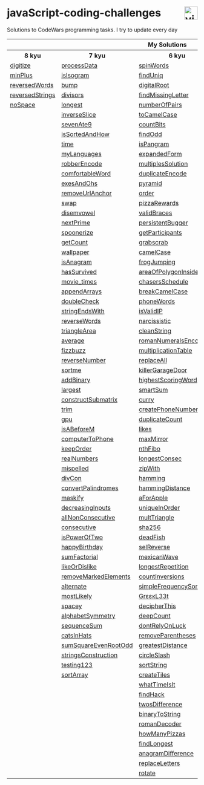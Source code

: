 # javaScript-coding-challenges <a href="https://www.codewars.com/users/DeSaad" target="_blank"> <img src="https://www.codewars.com/users/DeSaad/badges/large" alt="visitor counter" align="right" valign="center" height="35"/></a>

Solutions to CodeWars programming tasks. I try to update every day

<p align='center'>
<table>
  <tr>
      <th colspan="6">My Solutions</th>
  </tr>
  <tr > 
      <th>8 kyu</th>
      <th>7 kyu</th>  
      <th>6 kyu</th>    
      <th>5 kyu</th>  
      <th>others</th>  
  </tr>
  <tr>
    <td><a href="https://github.com/esadakman/javaScript-coding-challenges/blob/master/8_kyu/digitize.md" >digitize</a></td>
    <td><a href="https://github.com/esadakman/javaScript-coding-challenges/blob/master/7_kyu/processData.md" >processData</a></td>
    <td><a href="https://github.com/esadakman/javaScript-coding-challenges/blob/master/6_kyu/spinWords.md" >spinWords</a></td> 
    <td><a href="https://github.com/esadakman/javaScript-coding-challenges/blob/master/5_kyu/moveZeros.md" >moveZeros</a></td>
    <td><a href="https://github.com/esadakman/javaScript-coding-challenges/blob/master/others/find_median.md" >find_median</a></td>
  </tr> 
  <tr>
    <td><a href="https://github.com/esadakman/javaScript-coding-challenges/blob/master/8_kyu/minPlus.md" >minPlus</a></td>
    <td><a href="https://github.com/esadakman/javaScript-coding-challenges/blob/master/7_kyu/isIsogram.md" >isIsogram</a></td>
    <td><a href="https://github.com/esadakman/javaScript-coding-challenges/blob/master/6_kyu/findUniq.md" >findUniq</a></td> 
    <td><a href="https://github.com/esadakman/javaScript-coding-challenges/blob/master/5_kyu/domain_name.md" >domainName</a></td>
    <td><a href="https://github.com/esadakman/javaScript-coding-challenges/blob/master/others/product.md" >product</a></td>
  </tr> 
  <tr>
    <td><a href="https://github.com/esadakman/javaScript-coding-challenges/blob/master/8_kyu/reversedWords.md" >reversedWords</a></td>
    <td><a href="https://github.com/esadakman/javaScript-coding-challenges/blob/master/7_kyu/bump.md" >bump</a></td>
    <td><a href="https://github.com/esadakman/javaScript-coding-challenges/blob/master/6_kyu/digitalRoot.md" >digitalRoot</a></td> 
    <td><a href="https://github.com/esadakman/javaScript-coding-challenges/blob/master/5_kyu/regexp.md" >regexp</a></td>
    <td><a href="https://github.com/esadakman/javaScript-coding-challenges/blob/master/others/evenSort.md" >evenSort</a></td>
  </tr> 
  <tr>
    <td><a href="https://github.com/esadakman/javaScript-coding-challenges/blob/master/8_kyu/reversedStrings.md" >reversedStrings</a></td>
    <td><a href="https://github.com/esadakman/javaScript-coding-challenges/blob/master/7_kyu/divisors.md" >divisors</a></td>
    <td><a href="https://github.com/esadakman/javaScript-coding-challenges/blob/master/6_kyu/findMissingLetter.md" >findMissingLetter</a></td> 
    <td><a href="https://github.com/esadakman/javaScript-coding-challenges/blob/master/5_kyu/scramble.md" >scramble</a></td>
    <td><a href="https://github.com/esadakman/javaScript-coding-challenges/blob/master/others/slidingWindow.md" >slidingWindow</a></td>
  </tr> 
  <tr>
    <td><a href="https://github.com/esadakman/javaScript-coding-challenges/blob/master/8_kyu/noSpace.md" >noSpace</a></td>
    <td><a href="https://github.com/esadakman/javaScript-coding-challenges/blob/master/7_kyu/longest.md" >longest</a></td>
    <td><a href="https://github.com/esadakman/javaScript-coding-challenges/blob/master/6_kyu/numberOfPairs.md" >numberOfPairs</a></td> 
    <td><a href="https://github.com/esadakman/javaScript-coding-challenges/blob/master/5_kyu/firstNonRepeatingLetter.md" >firstNonRepeating</a></td>
    <td><a href="others " ></a></td>
  </tr> 
  <tr>
    <td><a href=" " > </a></td>
    <td><a href="https://github.com/esadakman/javaScript-coding-challenges/blob/master/7_kyu/inverseSlice.md" >inverseSlice</a></td>
    <td><a href="https://github.com/esadakman/javaScript-coding-challenges/blob/master/6_kyu/toCamelCase.md" >toCamelCase</a></td> 
    <td><a href="https://github.com/esadakman/javaScript-coding-challenges/blob/master/5_kyu/rotate.md" >rotate</a></td> 
    <td><a href="others " ></a></td>
  </tr> 
  <tr>
    <td><a href=" " > </a></td>
    <td><a href="https://github.com/esadakman/javaScript-coding-challenges/blob/master/7_kyu/sevenAte9.md" >sevenAte9</a></td>
    <td><a href="https://github.com/esadakman/javaScript-coding-challenges/blob/master/6_kyu/countBits.md" >countBits</a></td> 
    <td><a href="https://github.com/esadakman/javaScript-coding-challenges/blob/master/5_kyu/orderWeight.md">orderWeight</a></td>
    <td><a href="others " ></a></td>
  </tr> 
  <tr>
    <td><a href=" " > </a></td>
    <td><a href="https://github.com/esadakman/javaScript-coding-challenges/blob/master/7_kyu/isSortedAndHow.md" >isSortedAndHow</a></td>
    <td><a href="https://github.com/esadakman/javaScript-coding-challenges/blob/master/6_kyu/findOdd.md" >findOdd</a></td> 
    <td><a href="https://github.com/esadakman/javaScript-coding-challenges/blob/master/5_kyu/makeLooper.md" >makeLooper</a></td>
    <td><a href="others " ></a></td>
  </tr> 
  <tr>
    <td><a href=" " > </a></td>
    <td><a href="https://github.com/esadakman/javaScript-coding-challenges/blob/master/7_kyu/time.md" >time</a></td>
    <td><a href="https://github.com/esadakman/javaScript-coding-challenges/blob/master/6_kyu/isPangram.md" >isPangram</a></td> 
    <td><a href="https://github.com/esadakman/javaScript-coding-challenges/blob/master/5_kyu/powerSumDigTerm.md" >powerSumDigTerm</a></td>
    <td><a href="others " ></a></td>
  </tr> 
  <tr>
    <td><a href=" " > </a></td>
    <td><a href="https://github.com/esadakman/javaScript-coding-challenges/blob/master/7_kyu/myLanguages.md" >myLanguages</a></td>
    <td><a href="https://github.com/esadakman/javaScript-coding-challenges/blob/master/6_kyu/expandedForm.md" >expandedForm</a></td> 
    <td><a href="https://github.com/esadakman/javaScript-coding-challenges/blob/master/5_kyu/generateHashtag.md" >generateHashtag</a></td>
    <td><a href="others " ></a></td>
  </tr> 
  <tr>
    <td><a href=" " > </a></td>
    <td><a href="https://github.com/esadakman/javaScript-coding-challenges/blob/master/7_kyu/robberEncode.md" >robberEncode</a></td>
    <td><a href="https://github.com/esadakman/javaScript-coding-challenges/blob/master/6_kyu/multiplesSolution.md" >multiplesSolution</a></td> 
     <td><a href="https://github.com/esadakman/javaScript-coding-challenges/blob/master/5_kyu/humanReadable.md" >humanReadable</a></td>
    <td><a href="others " ></a></td>
  </tr> 
  <tr>
    <td><a href=" " > </a></td>
    <td><a href="https://github.com/esadakman/javaScript-coding-challenges/blob/master/7_kyu/comfortableWord.md" >comfortableWord</a></td>
    <td><a href="https://github.com/esadakman/javaScript-coding-challenges/blob/master/6_kyu/duplicateEncode.md" >duplicateEncode</a></td> 
    <td><a href="https://github.com/esadakman/javaScript-coding-challenges/blob/master/5_kyu/mathIssues.md" >mathIssues</a></td>
    <td><a href="others " ></a></td>
  </tr> 
  <tr>
    <td><a href=" " > </a></td>
    <td><a href="https://github.com/esadakman/javaScript-coding-challenges/blob/master/7_kyu/exesAndOhs.md" >exesAndOhs</a></td>
    <td><a href="https://github.com/esadakman/javaScript-coding-challenges/blob/master/6_kyu/pyramid.md" >pyramid</a></td> 
    <td><a href="https://github.com/esadakman/javaScript-coding-challenges/blob/master/5_kyu/fibonacci.md" >fibonacci</a></td>
    <td><a href="others " ></a></td>
  </tr> 
  <tr>
    <td><a href=" " > </a></td>
    <td><a href="https://github.com/esadakman/javaScript-coding-challenges/blob/master/7_kyu/removeUrlAnchor.md" >removeUrlAnchor</a></td>
    <td><a href="https://github.com/esadakman/javaScript-coding-challenges/blob/master/6_kyu/order.md" >order</a></td> 
    <td><a href="https://github.com/esadakman/javaScript-coding-challenges/blob/master/5_kyu/goingZeroOrInfinity.md" >goingZeroOrInfinity</a></td>
    <td><a href="others " ></a></td>
  </tr> 
  <tr>
    <td><a href=" " > </a></td>
    <td><a href="https://github.com/esadakman/javaScript-coding-challenges/blob/master/7_kyu/swap.md" >swap</a></td>
    <td><a href="https://github.com/esadakman/javaScript-coding-challenges/blob/master/6_kyu/pizzaRewards.md" >pizzaRewards</a></td> 
    <td><a href="https://github.com/esadakman/javaScript-coding-challenges/blob/master/5_kyu/number9.md" >number9</a></td>
    <td><a href="others " ></a></td>
  </tr> 
  <tr>
    <td><a href=" " > </a></td>
    <td><a href="https://github.com/esadakman/javaScript-coding-challenges/blob/master/7_kyu/disemvowel.md" >disemvowel</a></td>
    <td><a href="https://github.com/esadakman/javaScript-coding-challenges/blob/master/6_kyu/validBraces.md" >validBraces</a></td> 
    <td><a href="https://github.com/esadakman/javaScript-coding-challenges/blob/master/5_kyu/pigIt.md" >pigIt</a></td>
    <td><a href="others " ></a></td>
  </tr> 
  <tr>
    <td><a href=" " > </a></td>
    <td><a href="https://github.com/esadakman/javaScript-coding-challenges/blob/master/7_kyu/nextPrime.md" >nextPrime</a></td>
    <td><a href="https://github.com/esadakman/javaScript-coding-challenges/blob/master/6_kyu/persistence.md" >persistentBugger</a></td> 
     <td><a href="https://github.com/esadakman/javaScript-coding-challenges/blob/master/5_kyu/removeNb.md" >removeNb</a></td>
    <td><a href="others " ></a></td>
  </tr> 
  <tr>
    <td><a href=" " > </a></td>
    <td><a href="https://github.com/esadakman/javaScript-coding-challenges/blob/master/7_kyu/spoonerize.md" >spoonerize</a></td>
    <td><a href="https://github.com/esadakman/javaScript-coding-challenges/blob/master/6_kyu/getParticipants.md" >getParticipants</a></td> 
    <td><a href="https://github.com/esadakman/javaScript-coding-challenges/blob/master/5_kyu/josephusSurvivor.md" >josephusSurvivor</a></td>
    <td><a href="others " ></a></td>
  </tr>  
  <tr>
    <td><a href=" " > </a></td>
    <td><a href="https://github.com/esadakman/javaScript-coding-challenges/blob/master/7_kyu/getCount.md" >getCount</a></td>
    <td><a href="https://github.com/esadakman/javaScript-coding-challenges/blob/master/6_kyu/grabscrab.md" >grabscrab</a></td> 
    <td><a href="https://github.com/esadakman/javaScript-coding-challenges/blob/master/5_kyu/maxSequence.md" >maxSequence</a></td>
    <td><a href="others " ></a></td>
  </tr>  
  <tr>
    <td><a href=" " > </a></td>
    <td><a href="https://github.com/esadakman/javaScript-coding-challenges/blob/master/7_kyu/wallpaper.md" >wallpaper</a></td>
    <td><a href="https://github.com/esadakman/javaScript-coding-challenges/blob/master/6_kyu/camelCase.md" >camelCase</a></td> 
    <td><a href="https://github.com/esadakman/javaScript-coding-challenges/blob/master/5_kyu/paginationHelper.md" >paginationHelper</a></td>
    <td><a href="others " ></a></td>
  </tr>  
  <tr>
    <td><a href=" " > </a></td>
    <td><a href="https://github.com/esadakman/javaScript-coding-challenges/blob/master/7_kyu/isAnagram.md" >isAnagram</a></td>
    <td><a href="https://github.com/esadakman/javaScript-coding-challenges/blob/master/6_kyu/frogJumping.md" >frogJumping</a></td> 
    <td><a href="5 kyu " > </a></td>
    <td><a href="others " ></a></td>
  </tr>  
  <tr>
    <td><a href=" " > </a></td>
    <td><a href="https://github.com/esadakman/javaScript-coding-challenges/blob/master/7_kyu/hasSurvived.md" >hasSurvived</a></td>
    <td><a href="https://github.com/esadakman/javaScript-coding-challenges/blob/master/6_kyu/areaOfPolygonInsideCircle.md" >areaOfPolygonInsideCircle</a></td> 
    <td><a href="5 kyu " > </a></td>
    <td><a href="others " ></a></td>
  </tr>  
  <tr>
    <td><a href=" " > </a></td>
    <td><a href="https://github.com/esadakman/javaScript-coding-challenges/blob/master/7_kyu/movie_times.md" >movie_times</a></td>
    <td><a href="https://github.com/esadakman/javaScript-coding-challenges/blob/master/6_kyu/chasersSchedule.md" >chasersSchedule</a></td> 
    <td><a href="5 kyu " > </a></td>
    <td><a href="others " ></a></td>
  </tr>  
  <tr>
    <td><a href=" " > </a></td>
    <td><a href="https://github.com/esadakman/javaScript-coding-challenges/blob/master/7_kyu/appendArrays.md" >appendArrays </a></td>
    <td><a href="https://github.com/esadakman/javaScript-coding-challenges/blob/master/6_kyu/breakCamelCase.md">breakCamelCase</a></td> 
    <td><a href="5 kyu " > </a></td>
    <td><a href="others " ></a></td>
  </tr>  
  <tr>
    <td><a href=" " > </a></td>
    <td><a href="https://github.com/esadakman/javaScript-coding-challenges/blob/master/7_kyu/doubleCheck.md" >doubleCheck </a></td>
    <td><a href="https://github.com/esadakman/javaScript-coding-challenges/blob/master/6_kyu/phoneWords.md" >phoneWords</a></td> 
    <td><a href="5 kyu " > </a></td>
    <td><a href="others " ></a></td>
  </tr>  
  <tr>
    <td><a href=" " > </a></td>
    <td><a href="https://github.com/esadakman/javaScript-coding-challenges/blob/master/7_kyu/stringEndsWith.md" >stringEndsWith </a></td>
    <td><a href="https://github.com/esadakman/javaScript-coding-challenges/blob/master/6_kyu/isValidIP.md" >isValidIP </a></td> 
    <td><a href="5 kyu" > </a></td>
    <td><a href="others " ></a></td>
  </tr>  
  <tr>
    <td><a href=" " > </a></td>
    <td><a href="https://github.com/esadakman/javaScript-coding-challenges/blob/master/7_kyu/reverseWords.md" >reverseWords </a></td>
    <td><a href="https://github.com/esadakman/javaScript-coding-challenges/blob/master/6_kyu/narcissistic.md" >narcissistic </a></td> 
    <td><a href="5 kyu" > </a></td>
    <td><a href="others " ></a></td>
  </tr>  
  <tr>
    <td><a href=" " > </a></td>
    <td><a href="https://github.com/esadakman/javaScript-coding-challenges/blob/master/7_kyu/triangleArea.md" >triangleArea </a></td>
    <td><a href="https://github.com/esadakman/javaScript-coding-challenges/blob/master/6_kyu/cleanString.md" >cleanString </a></td> 
    <td><a href="5 kyu" > </a></td>
    <td><a href="others " ></a></td>
  </tr>  
  <tr>
    <td><a href=" " > </a></td>
    <td><a href="https://github.com/esadakman/javaScript-coding-challenges/blob/master/7_kyu/average.md" >average</a></td>
    <td><a href="https://github.com/esadakman/javaScript-coding-challenges/blob/master/6_kyu/romanNumeralsEncoder.md" >romanNumeralsEncoder </a></td> 
    <td><a href="5 kyu" > </a></td>
    <td><a href="others " ></a></td>
  </tr>  
  <tr>
    <td><a href=" " > </a></td>
    <td><a href="https://github.com/esadakman/javaScript-coding-challenges/blob/master/7_kyu/fizzbuzz.md" >fizzbuzz</a></td>
    <td><a href="https://github.com/esadakman/javaScript-coding-challenges/blob/master/6_kyu/multiplicationTable.md" >multiplicationTable </a></td> 
    <td><a href="5 kyu" > </a></td>
    <td><a href="others " ></a></td>
  </tr>  
  <tr>
    <td><a href=" " > </a></td>
    <td><a href="https://github.com/esadakman/javaScript-coding-challenges/blob/master/7_kyu/reverseNumber.md" >reverseNumber</a></td>
    <td><a href="https://github.com/esadakman/javaScript-coding-challenges/blob/master/6_kyu/replaceAll.md" >replaceAll </a></td> 
    <td><a href="5 kyu" > </a></td>
    <td><a href="others " ></a></td>
  </tr>  
  <tr>
    <td><a href=" " > </a></td>
    <td><a href="https://github.com/esadakman/javaScript-coding-challenges/blob/master/7_kyu/sortme.md" >sortme</a></td>
    <td><a href="https://github.com/esadakman/javaScript-coding-challenges/blob/master/6_kyu/killerGarageDoor.md" >killerGarageDoor </a></td> 
    <td><a href="5 kyu" > </a></td>
    <td><a href="others " ></a></td>
  </tr>  
  <tr>
    <td><a href=" " > </a></td>
    <td><a href="https://github.com/esadakman/javaScript-coding-challenges/blob/master/7_kyu/addBinary.md" >addBinary</a></td>
    <td><a href="https://github.com/esadakman/javaScript-coding-challenges/blob/master/6_kyu/highestScoringWord.md" >highestScoringWord </a></td> 
    <td><a href="5 kyu" > </a></td>
    <td><a href="others " ></a></td>
  </tr>  
  <tr>
    <td><a href=" " > </a></td>
    <td><a href="https://github.com/esadakman/javaScript-coding-challenges/blob/master/7_kyu/largest.md" >largest</a></td>
    <td><a href="https://github.com/esadakman/javaScript-coding-challenges/blob/master/6_kyu/smartSum.md" >smartSum </a></td> 
    <td><a href="5 kyu" > </a></td>
    <td><a href="others " ></a></td>
  </tr>  
  <tr>
    <td><a href=" " > </a></td>
    <td><a href="https://github.com/esadakman/javaScript-coding-challenges/blob/master/7_kyu/constructSubmatrix.md" >constructSubmatrix</a></td>
    <td><a href="https://github.com/esadakman/javaScript-coding-challenges/blob/master/6_kyu/curry.md" >curry </a></td> 
    <td><a href="5 kyu" > </a></td>
    <td><a href="others " ></a></td>
  </tr>  
  <tr>
    <td><a href=" " > </a></td>
    <td><a href="https://github.com/esadakman/javaScript-coding-challenges/blob/master/7_kyu/trim.md" >trim</a></td>
    <td><a href="https://github.com/esadakman/javaScript-coding-challenges/blob/master/6_kyu/createPhoneNumber.md" >createPhoneNumber </a></td> 
    <td><a href="5 kyu" > </a></td>
    <td><a href="others " ></a></td>
  </tr>  
  <tr>
    <td><a href=" " > </a></td>
    <td><a href="https://github.com/esadakman/javaScript-coding-challenges/blob/master/7_kyu/gpu.md" >gpu</a></td>
    <td><a href="https://github.com/esadakman/javaScript-coding-challenges/blob/master/6_kyu/duplicateCount.md" >duplicateCount </a></td> 
    <td><a href="5 kyu" > </a></td>
    <td><a href="others " ></a></td>
  </tr>  
  <tr>
    <td><a href=" " > </a></td>
    <td><a href="https://github.com/esadakman/javaScript-coding-challenges/blob/master/7_kyu/isABeforeM.md" >isABeforeM</a></td>
    <td><a href="https://github.com/esadakman/javaScript-coding-challenges/blob/master/6_kyu/likes.md" >likes </a></td> 
    <td><a href="5 kyu" > </a></td>
    <td><a href="others " ></a></td>
  </tr>  
  <tr>
    <td><a href=" " > </a></td>
    <td><a href="https://github.com/esadakman/javaScript-coding-challenges/blob/master/7_kyu/computerToPhone.md" >computerToPhone</a></td>
    <td><a href="https://github.com/esadakman/javaScript-coding-challenges/blob/master/6_kyu/maxMirror.md" >maxMirror </a></td> 
    <td><a href="5 kyu" > </a></td>
    <td><a href="others " ></a></td>
  </tr>  
  <tr>
    <td><a href=" " > </a></td>
    <td><a href="https://github.com/esadakman/javaScript-coding-challenges/blob/master/7_kyu/keepOrder.md" >keepOrder</a></td>
    <td><a href="https://github.com/esadakman/javaScript-coding-challenges/blob/master/6_kyu/nthFibo.md" >nthFibo </a></td> 
    <td><a href="5 kyu" > </a></td>
    <td><a href="others " ></a></td>
  </tr>  
  <tr>
    <td><a href=" " > </a></td>
    <td><a href="https://github.com/esadakman/javaScript-coding-challenges/blob/master/7_kyu/realNumbers.md" >realNumbers</a></td>
    <td><a href="https://github.com/esadakman/javaScript-coding-challenges/blob/master/6_kyu/longestConsec.md" >longestConsec </a></td> 
    <td><a href="5 kyu" > </a></td>
    <td><a href="others " ></a></td>
  </tr>  
  <tr>
    <td><a href=" " > </a></td>
    <td><a href="https://github.com/esadakman/javaScript-coding-challenges/blob/master/7_kyu/mispelled.md" >mispelled</a></td>
    <td><a href="https://github.com/esadakman/javaScript-coding-challenges/blob/master/6_kyu/zipWith.md" >zipWith </a></td> 
    <td><a href="5 kyu" > </a></td>
    <td><a href="others " ></a></td>
  </tr>  
  <tr>
    <td><a href=" " > </a></td>
    <td><a href="https://github.com/esadakman/javaScript-coding-challenges/blob/master/7_kyu/divCon.md" >divCon</a></td>
    <td><a href="https://github.com/esadakman/javaScript-coding-challenges/blob/master/6_kyu/hamming.md" >hamming </a></td> 
    <td><a href="5 kyu" > </a></td>
    <td><a href="others " ></a></td>
  </tr>  
  <tr>
    <td><a href=" " > </a></td>
    <td><a href="https://github.com/esadakman/javaScript-coding-challenges/blob/master/7_kyu/convertPalindromes.md" >convertPalindromes</a></td>
    <td><a href="https://github.com/esadakman/javaScript-coding-challenges/blob/master/6_kyu/hammingDistance.md" >hammingDistance </a></td> 
    <td><a href="5 kyu" > </a></td>
    <td><a href="others " ></a></td>
  </tr>  
  <tr>
    <td><a href=" " > </a></td>
    <td><a href="https://github.com/esadakman/javaScript-coding-challenges/blob/master/7_kyu/maskify.md" >maskify</a></td>
    <td><a href="https://github.com/esadakman/javaScript-coding-challenges/blob/master/6_kyu/aForApple.md" >aForApple </a></td> 
    <td><a href="5 kyu" > </a></td>
    <td><a href="others " ></a></td>
  </tr>  
  <tr>
    <td><a href=" " > </a></td>
    <td><a href="https://github.com/esadakman/javaScript-coding-challenges/blob/master/7_kyu/decreasingInputs.md" >decreasingInputs</a></td>
    <td><a href="https://github.com/esadakman/javaScript-coding-challenges/blob/master/6_kyu/uniqueInOrder.md" >uniqueInOrder </a></td> 
    <td><a href="5 kyu" > </a></td>
    <td><a href="others " ></a></td>
  </tr>  
  <tr>
    <td><a href=" " > </a></td>
    <td><a href="https://github.com/esadakman/javaScript-coding-challenges/blob/master/7_kyu/allNonConsecutive.md" >allNonConsecutive</a></td>
    <td><a href="https://github.com/esadakman/javaScript-coding-challenges/blob/master/6_kyu/multTriangle.md" >multTriangle </a></td> 
    <td><a href="5 kyu" > </a></td>
    <td><a href="others " ></a></td>
  </tr>  
  <tr>
    <td><a href=" " > </a></td>
    <td><a href="https://github.com/esadakman/javaScript-coding-challenges/blob/master/7_kyu/consecutive.md" >consecutive</a></td>
    <td><a href="https://github.com/esadakman/javaScript-coding-challenges/blob/master/6_kyu/sha256.md" >sha256 </a></td> 
    <td><a href="5 kyu" > </a></td>
    <td><a href="others " ></a></td>
  </tr>  
  <tr>
    <td><a href=" " > </a></td>
    <td><a href="https://github.com/esadakman/javaScript-coding-challenges/blob/master/7_kyu/isPowerOfTwo.md" >isPowerOfTwo</a></td>
    <td><a href="https://github.com/esadakman/javaScript-coding-challenges/blob/master/6_kyu/deadFish.md" >deadFish </a></td> 
    <td><a href="5 kyu" > </a></td>
    <td><a href="others " ></a></td>
  </tr>  
  <tr>
    <td><a href=" " > </a></td>
     <td><a href="https://github.com/esadakman/javaScript-coding-challenges/blob/master/7_kyu/happyBirthday.md" >happyBirthday</a></td>
    <td><a href="https://github.com/esadakman/javaScript-coding-challenges/blob/master/6_kyu/selReverse.md" >selReverse </a></td> 
    <td><a href="5 kyu" > </a></td>
    <td><a href="others " ></a></td>
  </tr>  
  <tr>
    <td><a href=" " > </a></td>
    <td><a href="https://github.com/esadakman/javaScript-coding-challenges/blob/master/7_kyu/sumFactorial.md" >sumFactorial</a></td>
    <td><a href="https://github.com/esadakman/javaScript-coding-challenges/blob/master/6_kyu/wave.md" >mexicanWave</a></td> 
    <td><a href="5 kyu" > </a></td>
    <td><a href="others " ></a></td>
  </tr>  
  <tr>
    <td><a href=" " > </a></td>
    <td><a href="https://github.com/esadakman/javaScript-coding-challenges/blob/master/7_kyu/likeOrDislike.md" >likeOrDislike</a></td>
    <td><a href="https://github.com/esadakman/javaScript-coding-challenges/blob/master/6_kyu/longestRepetition.md" >longestRepetition</a></td> 
    <td><a href="5 kyu" > </a></td>
    <td><a href="others " ></a></td>
  </tr>  
  <tr>
    <td><a href=" " > </a></td>
    <td><a href="https://github.com/esadakman/javaScript-coding-challenges/blob/master/7_kyu/removeMarkedElements.md" >removeMarkedElements</a></td> 
    <td><a href="https://github.com/esadakman/javaScript-coding-challenges/blob/master/6_kyu/countInversions.md" >countInversions</a></td> 
    <td><a href="5 kyu" > </a></td>
    <td><a href="others " ></a></td>
  </tr>  
  <tr>
    <td><a href=" " > </a></td>
    <td><a href="https://github.com/esadakman/javaScript-coding-challenges/blob/master/7_kyu/alternate.md" >alternate</a></td> 
    <td><a href="https://github.com/esadakman/javaScript-coding-challenges/blob/master/6_kyu/simpleFrequencySort.md" >simpleFrequencySort</a></td> 
    <td><a href="5 kyu" > </a></td>
    <td><a href="others " ></a></td>
  </tr>  
  <tr>
    <td><a href=" " > </a></td>
    <td><a href="https://github.com/esadakman/javaScript-coding-challenges/blob/master/7_kyu/mostLikely.md" >mostLikely</a></td> 
    <td><a href="https://github.com/esadakman/javaScript-coding-challenges/blob/master/6_kyu/greekLeet.md" >GrεεκL33t</a></td> 
    <td><a href="5 kyu" > </a></td>
    <td><a href="others " ></a></td>
  </tr>  
  <tr>
    <td><a href=" " > </a></td>
    <td><a href="https://github.com/esadakman/javaScript-coding-challenges/blob/master/7_kyu/spacey.md" >spacey</a></td>
    <td><a href="https://github.com/esadakman/javaScript-coding-challenges/blob/master/6_kyu/decipherThis.md" >decipherThis</a></td> 
    <td><a href="5 kyu" > </a></td>
    <td><a href="others " ></a></td>
  </tr>  
  <tr>
    <td><a href=" " > </a></td>
    <td><a href="https://github.com/esadakman/javaScript-coding-challenges/blob/master/7_kyu/alphabetSymmetry.md" >alphabetSymmetry</a></td>
    <td><a href="https://github.com/esadakman/javaScript-coding-challenges/blob/master/6_kyu/deepCount.md" >deepCount</a></td> 
    <td><a href="5 kyu" > </a></td>
    <td><a href="others " ></a></td>
  </tr>  
  <tr>
    <td><a href=" " > </a></td>
    <td><a href="https://github.com/esadakman/javaScript-coding-challenges/blob/master/7_kyu/sequenceSum.md" >sequenceSum</a></td>
    <td><a href="https://github.com/esadakman/javaScript-coding-challenges/blob/master/6_kyu/dontRelyOnLuck.md" >dontRelyOnLuck</a></td> 
    <td><a href="5 kyu" > </a></td>
    <td><a href="others " ></a></td>
  </tr>  
  <tr>
    <td><a href=" " > </a></td>
    <td><a href="https://github.com/esadakman/javaScript-coding-challenges/blob/master/7_kyu/catsInHats.md" >catsInHats</a></td>
    <td><a href="https://github.com/esadakman/javaScript-coding-challenges/blob/master/6_kyu/removeParentheses.md" >removeParentheses</a></td> 
    <td><a href="5 kyu" > </a></td>
    <td><a href="others " ></a></td>
  </tr> 
  <tr>
    <td><a href=" " > </a></td>
    <td><a href="https://github.com/esadakman/javaScript-coding-challenges/blob/master/7_kyu/sumSquareEvenRootOdd.md" >sumSquareEvenRootOdd</a></td>
    <td><a href="https://github.com/esadakman/javaScript-coding-challenges/blob/master/6_kyu/greatestDistance.md" >greatestDistance</a></td> 
    <td><a href="5 kyu" > </a></td>
    <td><a href="others " ></a></td>
  </tr> 
  <tr>
    <td><a href=" " > </a></td>
    <td><a href="https://github.com/esadakman/javaScript-coding-challenges/blob/master/7_kyu/stringsConstruction.md" >stringsConstruction</a></td>
    <td><a href="https://github.com/esadakman/javaScript-coding-challenges/blob/master/6_kyu/circleSlash.md" >circleSlash</a></td> 
    <td><a href="5 kyu" > </a></td>
    <td><a href="others " ></a></td>
  </tr> 
  <tr>
    <td><a href=" " > </a></td>
     <td><a href="https://github.com/esadakman/javaScript-coding-challenges/blob/master/7_kyu/testing123.md" >testing123</a></td>
    <td><a href="https://github.com/esadakman/javaScript-coding-challenges/blob/master/6_kyu/sortString.md" >sortString</a></td> 
    <td><a href="5 kyu" > </a></td>
    <td><a href="others " ></a></td>
  </tr> 
  <tr>
    <td><a href=" " > </a></td>
    <td><a href="https://github.com/esadakman/javaScript-coding-challenges/blob/master/7_kyu/sortArray.md" >sortArray</a></td>
    <td><a href="https://github.com/esadakman/javaScript-coding-challenges/blob/master/6_kyu/createTiles.md" >createTiles</a></td> 
    <td><a href="5 kyu" > </a></td>
    <td><a href="others " ></a></td>
  </tr> 
  <tr>
    <td><a href=" " > </a></td>
    <td><a href="7 kyu" > </a></td>
    <td><a href="https://github.com/esadakman/javaScript-coding-challenges/blob/master/6_kyu/whatTimeIsIt.md" >whatTimeIsIt</a></td> 
    <td><a href="5 kyu" > </a></td>
    <td><a href="others " ></a></td>
  </tr> 
  <tr>
    <td><a href=" " > </a></td>
    <td><a href="7 kyu" > </a></td>
    <td><a href="https://github.com/esadakman/javaScript-coding-challenges/blob/master/6_kyu/findHack.md" >findHack</a></td> 
    <td><a href="5 kyu" > </a></td>
    <td><a href="others " ></a></td>
  </tr> 
  <tr>
    <td><a href=" " > </a></td>
    <td><a href="7 kyu" > </a></td>
    <td><a href="https://github.com/esadakman/javaScript-coding-challenges/blob/master/6_kyu/twosDifference.md" >twosDifference</a></td> 
    <td><a href="5 kyu" > </a></td>
    <td><a href="others " ></a></td>
  </tr> 
  <tr>
    <td><a href=" " > </a></td>
    <td><a href="7 kyu" > </a></td>
    <td><a href="https://github.com/esadakman/javaScript-coding-challenges/blob/master/6_kyu/binaryToString.md" >binaryToString</a></td> 
    <td><a href="5 kyu" > </a></td>
    <td><a href="others " ></a></td>
  </tr> 
  <tr>
    <td><a href=" " > </a></td>
    <td><a href="7 kyu" > </a></td>
    <td><a href="https://github.com/esadakman/javaScript-coding-challenges/blob/master/6_kyu/romanDecoder.md" >romanDecoder</a></td> 
    <td><a href="5 kyu" > </a></td>
    <td><a href="others " ></a></td>
  </tr> 
  <tr>
    <td><a href=" " > </a></td>
    <td><a href="7 kyu" > </a></td>
    <td><a href="https://github.com/esadakman/javaScript-coding-challenges/blob/master/6_kyu/howManyPizzas.md" >howManyPizzas</a></td> 
    <td><a href="5 kyu" > </a></td>
    <td><a href="others " ></a></td>
  </tr> 
  <tr>
    <td><a href=" " > </a></td>
    <td><a href="7 kyu" > </a></td>
    <td><a href="https://github.com/esadakman/javaScript-coding-challenges/blob/master/6_kyu/findLongest.md" >findLongest</a></td> 
    <td><a href="5 kyu" > </a></td>
    <td><a href="others " ></a></td>
  </tr> 
  <tr>
    <td><a href=" " > </a></td>
    <td><a href="7 kyu" > </a></td>
    <td><a href="https://github.com/esadakman/javaScript-coding-challenges/blob/master/6_kyu/anagramDifference.md" >anagramDifference</a></td> 
    <td><a href="5 kyu" > </a></td>
    <td><a href="others " ></a></td>
  </tr> 
  <tr>
    <td><a href=" " > </a></td>
    <td><a href="7 kyu" > </a></td>
    <td><a href="https://github.com/esadakman/javaScript-coding-challenges/blob/master/6_kyu/replaceLetters.md" >replaceLetters</a></td> 
    <td><a href="5 kyu" > </a></td>
    <td><a href="others " ></a></td>
  </tr> 
  <tr>
    <td><a href=" " > </a></td>
    <td><a href="7 kyu" > </a></td>
    <td><a href="https://github.com/esadakman/javaScript-coding-challenges/blob/master/6_kyu/rotate.md" >rotate</a></td> 
    <td><a href="5 kyu" > </a></td>
    <td><a href="others " ></a></td>
  </tr> 
</table>
</p>
